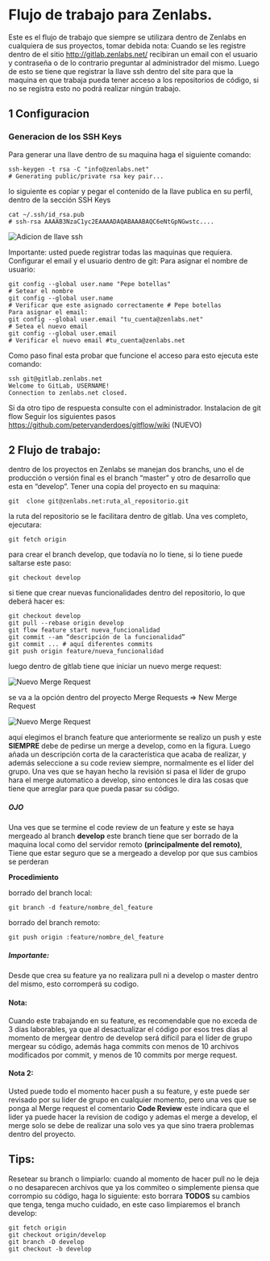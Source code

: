 Flujo de trabajo para Zenlabs.
=============================

Este es el flujo de trabajo que siempre se utilizara dentro de Zenlabs en cualquiera de sus proyectos, tomar debida nota:
Cuando se les registre dentro de el sitio http://gitlab.zenlabs.net/ recibiran un email con el usuario y contraseña o de lo contrario preguntar al administrador del mismo.
Luego de esto se tiene que registrar la llave ssh dentro del site para que la maquina en que trabaja pueda tener acceso a los repositorios de código, si no se registra esto no podrá realizar ningún trabajo.


1 Configuracion
---------------

### Generacion de los SSH Keys

Para generar una llave dentro de su maquina haga el siguiente comando:

````
ssh-keygen -t rsa -C "info@zenlabs.net"
# Generating public/private rsa key pair...
````

lo siguiente es copiar y pegar el contenido de la llave publica en su perfil, dentro de la sección SSH Keys

````
cat ~/.ssh/id_rsa.pub
# ssh-rsa AAAAB3NzaC1yc2EAAAADAQABAAABAQC6eNtGpNGwstc....
````

![Adicion de llave ssh](http://gitlab.zenlabs.net/zenlabs/guias/raw/master/images/add-ssh-gitlab.jpg "Title")

Importante: usted puede registrar todas las maquinas que requiera.
Configurar el email y el usuario dentro de git:
Para asignar el nombre de usuario:

````
git config --global user.name "Pepe botellas"
# Setear el nombre
git config --global user.name
# Verificar que este asignado correctamente # Pepe botellas
Para asignar el email:
git config --global user.email "tu_cuenta@zenlabs.net"
# Setea el nuevo email
git config --global user.email
# Verificar el nuevo email #tu_cuenta@zenlabs.net
````

Como paso final esta probar que funcione el acceso para esto ejecuta este comando:

````
ssh git@gitlab.zenlabs.net
Welcome to GitLab, USERNAME!
Connection to zenlabs.net closed.
````

Si da otro tipo de respuesta consulte con el administrador.
Instalacion de git flow
Seguir los siguientes pasos https://github.com/petervanderdoes/gitflow/wiki (NUEVO)


2 Flujo de trabajo:
------------------

dentro de los proyectos en Zenlabs se manejan dos branchs, uno el de producción o versión final es el branch “master” y otro de desarrollo que esta en “develop”.
Tener una copia del proyecto en su maquina:

````
git  clone git@zenlabs.net:ruta_al_repositorio.git
````

la ruta del repositorio se le facilitara dentro de gitlab.
Una ves completo, ejecutara:

````
git fetch origin
````

para crear el branch develop, que todavía no lo tiene, si lo tiene puede saltarse este paso:

````
git checkout develop
````

si tiene que crear nuevas funcionalidades dentro del repositorio, lo que deberá hacer es:

````
git checkout develop
git pull --rebase origin develop
git flow feature start nueva_funcionalidad
git commit --am “descripción de la funcionalidad”
git commit ... # aquí diferentes commits
git push origin feature/nueva_funcionalidad
````

luego dentro de gitlab tiene que iniciar un nuevo merge request:

![Nuevo Merge Request](http://gitlab.zenlabs.net/zenlabs/guias/raw/master/images/merge-request.jpg "Title")

se va a la opción dentro del proyecto Merge Requests => New Merge Request

![Nuevo Merge Request](http://gitlab.zenlabs.net/zenlabs/guias/raw/master/images/new-merge-request.jpg "Title")

aquí elegimos el branch feature que anteriormente se realizo un push y este **SIEMPRE** debe de pedirse un merge a develop, como en la figura.
Luego añada un descripción corta de la característica que acaba de realizar, y además seleccione a su code review siempre, normalmente es el líder del grupo.
Una ves que se hayan hecho la revisión si pasa el líder de grupo hara el merge automatico a develop, sino entonces le dira las cosas que tiene que arreglar para que pueda pasar su código.

##### OJO

Una ves que se termine el code review de un feature y este se haya mergeado al branch **develop** este branch tiene que ser borrado de la maquina local como del servidor remoto __(principalmente del remoto)__, Tiene que estar seguro que se a mergeado a develop por que sus cambios se perderan

**Procedimiento**

borrado del branch local:

````
git branch -d feature/nombre_del_feature
````

borrado del branch remoto:

````
git push origin :feature/nombre_del_feature
````


##### Importante:

Desde que crea su feature ya no realizara pull ni a develop o master dentro del mismo, esto corromperá su codigo.

#### Nota:

Cuando este trabajando en su feature, es recomendable que no exceda de 3 dias laborables, ya que al desactualizar el código por esos tres días al momento de mergear dentro de develop será difícil para el líder de grupo mergear su código, además haga commits con menos de 10 archivos modificados por commit, y menos de 10 commits por merge request.

#### Nota 2:

Usted puede todo el momento hacer push a su feature, y este puede ser revisado por su lider de grupo en cualquier momento, pero una ves que se ponga al Merge request el comentario **Code Review** este indicara que el lider ya puede hacer la revision de codigo y ademas el merge a develop,  el merge solo se debe de realizar una solo ves ya que sino traera problemas dentro del proyecto.

Tips:
-----

Resetear su branch o limpiarlo: cuando al momento de hacer pull no le deja o no desaparecen archivos que ya los commiteo o simplemente piensa que corrompio su código, haga lo siguiente:
esto borrara **TODOS** su cambios que tenga, tenga mucho cuidado, en este caso limpiaremos el branch develop:

````
git fetch origin
git checkout origin/develop
git branch -D develop
git checkout -b develop
````

